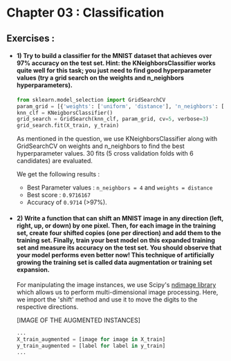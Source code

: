 # Chapter 03 : Classification

## Exercises :

- #### **1) Try to build a classifier for the MNIST dataset that achieves over 97% accuracy on the test set. Hint: the KNeighborsClassifier works quite well for this task; you just need to find good hyperparameter values (try a grid search on the weights and n_neighbors hyperparameters).**

    ```python
    from sklearn.model_selection import GridSearchCV
    param_grid = [{'weights': ['uniform', 'distance'], 'n_neighbors': [3, 4, 5]}]
    knn_clf = KNeigborsClassifier()
    grid_search = GridSearch(knn_clf, param_grid, cv=5, verbose=3)
    grid_search.fit(X_train, y_train)
    ```
    As mentioned in the question, we use KNeighborsClassifier along with GridSearchCV on weights and n_neighbors to find the best hyperparameter values. 30 fits (5 cross validation folds with 6 candidates) are evaluated.
    
    We get the following results : 
    - Best Parameter values : ```n_neighbors = 4``` and ```weights = distance```
    - Best score : ```0.9716167```
    - Accuracy of ```0.9714``` (>97%).


- #### **2) Write a function that can shift an MNIST image in any direction (left, right, up, or down) by one pixel. Then, for each image in the training set, create four shifted copies (one per direction) and add them to the training set. Finally, train your best model on this expanded training set and measure its accuracy on the test set. You should observe that your model performs even better now! This technique of artificially growing the training set is called data augmentation or training set expansion.**

    For manipulating the image instances, we use Scipy's [ndimage library](https://docs.scipy.org/doc/scipy/reference/ndimage.html) which allows us to perform multi-dimensional image processing. Here, we import the 'shift' method and use it to move the digits to the respective directions.

    [IMAGE OF THE AUGMENTED INSTANCES]
  
    ```python
    ...
    X_train_augmented = [image for image in X_train]
    y_train_augmented = [label for label in y_train]
    ...
    ```
